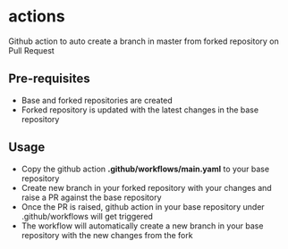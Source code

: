 # actions
Github action to auto create a branch in master from forked repository on Pull Request

## Pre-requisites
- Base and forked repositories are created
- Forked repository is updated with the latest changes in the base repository

## Usage

- Copy the github action **.github/workflows/main.yaml** to your base repository
- Create new branch in your forked repository with your changes and raise a PR against the base repository
- Once the PR is raised, github action in your base repository under .github/workflows will get triggered
- The workflow will automatically create a new branch in your base repository with the new changes from the fork

